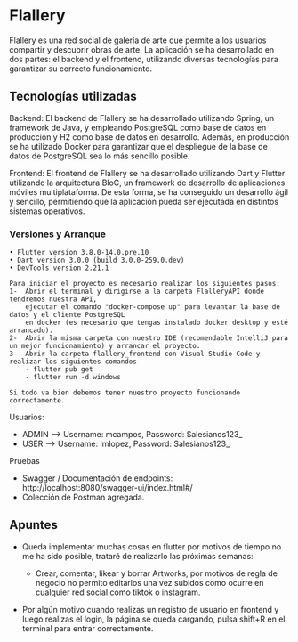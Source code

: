 # Flallery

Flallery es una red social de galería de arte que permite a los usuarios compartir y descubrir obras de arte. La aplicación se ha desarrollado en dos partes: el backend y el frontend, utilizando diversas tecnologías para garantizar su correcto funcionamiento.


## Tecnologías utilizadas

Backend: El backend de Flallery se ha desarrollado utilizando Spring, un framework de Java, y empleando PostgreSQL como base de datos en producción y H2 como base de datos en desarrollo. Además, en producción se ha utilizado Docker para garantizar que el despliegue de la base de datos de PostgreSQL sea lo más sencillo posible.

Frontend: El frontend de Flallery se ha desarrollado utilizando Dart y Flutter utilizando la arquitectura BloC, un framework de desarrollo de aplicaciones móviles multiplataforma. De esta forma, se ha conseguido un desarrollo ágil y sencillo, permitiendo que la aplicación pueda ser ejecutada en distintos sistemas operativos.


### Versiones y Arranque

    • Flutter version 3.8.0-14.0.pre.10 
    • Dart version 3.0.0 (build 3.0.0-259.0.dev)
    • DevTools version 2.21.1

    Para iniciar el proyecto es necesario realizar los siguientes pasos:
    1-  Abrir el terminal y dirigirse a la carpeta FlalleryAPI donde tendremos nuestra API,
        ejecutar el comando "docker-compose up" para levantar la base de datos y el cliente PostgreSQL 
        en docker (es necesario que tengas instalado docker desktop y esté arrancado).
    2-  Abrir la misma carpeta con nuestro IDE (recomendable IntelliJ para un mejor funcionamiento) y arrancar el proyecto.
    3-  Abrir la carpeta flallery_frontend con Visual Studio Code y realizar los siguientes comandos
        - flutter pub get
        - flutter run -d windows
    
    Si todo va bien debemos tener nuestro proyecto funcionando correctamente.

Usuarios:
- ADMIN --> Username: mcampos, Password: Salesianos123_
- USER --> Username: lmlopez, Password: Salesianos123_

Pruebas
- Swagger / Documentación de endpoints: http://localhost:8080/swagger-ui/index.html#/
- Colección de Postman agregada.


## Apuntes

-   Queda implementar muchas cosas en flutter por motivos de tiempo no me ha sido posible, 
        trataré de realizarlo las próximas semanas:
    -   Crear, comentar, likear y borrar Artworks, por motivos de regla de negocio no permito
            editarlos una vez subidos como ocurre en cualquier red social como tiktok o instagram.

-   Por algún motivo cuando realizas un registro de usuario en frontend y luego realizas el login, 
        la página se queda cargando, pulsa shift+R en el terminal para entrar correctamente.